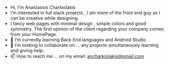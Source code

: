 - Hi, I’m Anastasios Charkiolakis 
- I’m interested in full stack projects , I am more of the front end guy as I can be creative while designing.
- I fancy web pages with minimal design , simple colors and good symmetry. The first opinion of the client regarding your company comes from your HomePage.
- 🌱 I’m currently learning Back End languages and Android Studio
- 💞️ I’m looking to collaborate on ... any projects simultaneously learning and giving help.
- 📫 How to reach me ... on my email: ancharkiolakis@gmail.com

<!---
h4rk1o/h4rk1o is a ✨ special ✨ repository because its `README.md` (this file) appears on your GitHub profile.
You can click the Preview link to take a look at your changes.
--->
